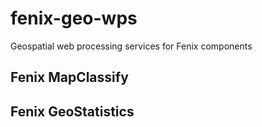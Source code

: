 # fenix-geo-wps
Geospatial web processing services for Fenix components

## Fenix MapClassify

## Fenix GeoStatistics
